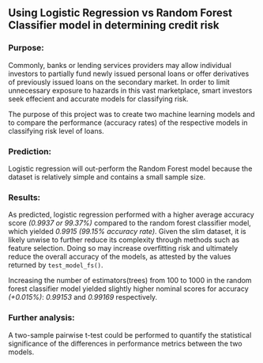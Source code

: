 ## Using Logistic Regression vs Random Forest Classifier model in determining credit risk

### Purpose:
Commonly, banks or lending services providers may allow individual investors to partially fund newly issued personal loans or offer derivatives of previously issued loans on the secondary market. In order to limit unnecessary exposure to hazards in this vast marketplace, smart investors seek effecient and accurate models for classifying risk. 

The purpose of this project was to create two machine learning models and to compare the performance (accuracy rates) of the respective models in classifying risk level of loans.

### Prediction: 
Logistic regression will out-perform the Random Forest model because the dataset is relatively simple and contains a small sample size. 

### Results:
 As predicted, logistic regression performed with a higher average accuracy score *(0.9937 or 99.37%)* compared to the random forest classifier model, which yielded *0.9915 (99.15% accuracy rate)*. Given the slim dataset, it is likely unwise to further reduce its complexity through methods such as feature selection. Doing so may increase overfitting risk and ultimately reduce the overall accuracy of the models, as attested by the values returned by <code>test_model_fs()</code>. 

Increasing the number of estimators(trees) from 100 to 1000 in the random forest classifier model yielded slightly higher nominal scores for accuracy *(+0.015%)*: *0.99153* and *0.99169* respectively. 

### Further analysis:
A two-sample pairwise t-test could be performed to quantify the statistical significance of the differences in performance metrics between the two models.
